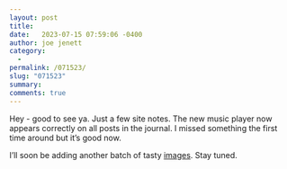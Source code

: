 ```yaml
---
layout: post
title:  
date:   2023-07-15 07:59:06 -0400
author: joe jenett
category:
  -  
permalink: /071523/
slug: "071523"
summary: 
comments: true
---
```

<p>
Hey - good to see ya. Just a few site notes. The new music player now appears correctly on all posts in the journal. I missed something the first time around but it’s good now.
</p>
<p>I’ll soon be adding another batch of tasty <a href="https://bulltown.2022.joejenett.com/images/">images</a>. Stay tuned. 
</p>
<a href="https://brid.gy/publish/mastodon"></a>